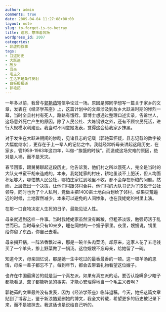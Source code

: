 ```yaml
---
author: admin
comments: true
date: 2009-04-04 11:27:08+00:00
layout: note
slug: to-forget-is-to-betray
title: 遗忘，意味着背叛
wordpress_id: 2007
categories:
- 非虚构叙事
tags:
- 口述历史
- 大跃进
- 故乡
- 母亲
- 毛主义
- 生活不是条件反射
- 白板报报道
- 郭艳茹
---
```


一年多以前，我曾与[郭艳茹](http://blog.sina.com.cn/guoyanru)短信争论过一场。原因是郭同学想写一篇关于家乡的文章，发表在《经济学茶座》上，这篇计划中的文章涉及到故乡大跃进时期的惨烈一幕，当时全县村村有死人，路路有饿殍。郭博士想通过整理口述实录，告诉世人，这场意外死亡产生的原因，除了人民公社、大炼钢铁之外，还有不顾农民死活，进行大规模水利建设。我当时不同意她发表，觉得这会给我家乡抹黑。

对于发生在大跃进期间的惨剧，见诸县志的记载（郭艳茹怀疑，县志记载的数字被大幅度缩水），更存在于上一辈人的记忆之中。我就经常听母亲讲起这段历史，在家乡，管1959-1963年这四年，叫做–“挨饿的时候”。而造成这场灾难的原因，绝对是人祸，而不是天灾。

春节回家，跟舅舅聊起这段历史。他告诉我，他们村之所以饿死人，完全是当时的大队支书蛮干胡来造成的。本来，我姥姥家的村庄，耕地虽谈不上肥沃，但人均面积足够大，哪怕搞人民公社，哪怕庄家烂到地里不收，都不会存在断粮的问题。然而，上层做出一个决策，让他们村跟邻村合并，他们村的大队书记为了取悦于公社领导，同时也为了个人私利，竟做主把1400亩土地白白划给了邻村。结果灾荒逼近的时候，土地骤然减少，本来可以避免的人间惨象，也在我姥姥的村里上演。

在那一口食物决定人生死的日子，最能见证人性。

母亲就遇到这样一件事。当时我姥姥家虽然没有断粮，但粗茶淡饭，勉强苟活于乱世而已。当时母亲只有10来岁，睡在同村的一个嫂子家里。夜里，嫂嫂说，锅里给你留了东西，你自己去看。

母亲揭开锅，一阵浓香飘过来，那是一碗羊头肉菜汤。却原来，这家人花了五毛钱买了一个羊头，掺上野菜做了一锅汤。这位嫂嫂不忘母亲，给她留了一碗。

知道今天，母亲回忆说，那是她一生中吃过的最香最香的一顿。这一顿羊汤的恩情，母亲一辈子都忘不了。每到年节，都会去带着礼物看望这位嫂子。

也许在中国最痛苦的就是当一个真左派，如果有真左派的话。要否认隐瞒多少瞎子都能看见、聋子都能听见的事实，才能心安理得地当一个毛主义者啊？

郭艳茹的文章最终没有发表，因为《经济学茶座》临阵退稿。今天，她把这篇文章贴到了博客上，鉴于新浪酷爱删她的博文，我全文转载，希望更多的历史被记录下来，而不是被抹去。我这话也是说给自己听的。

